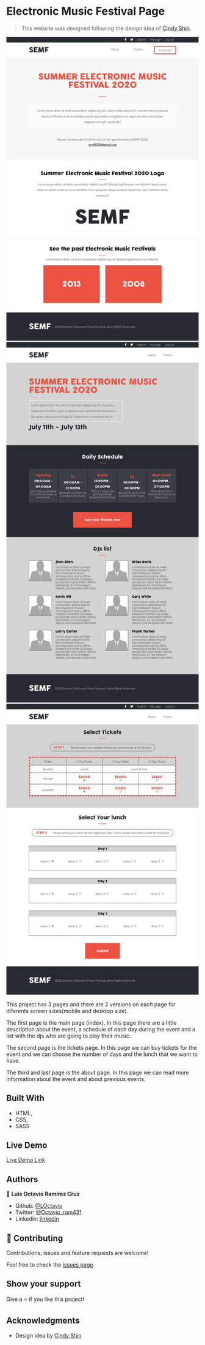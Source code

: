 # Electronic Music Festival Page

> This website was designed following the design idea of [Cindy Shin](https://www.behance.net/gallery/29845175/CC-Global-Summit-2015).

![screenshot](./app_screenshot01.png)
![screenshot](./app_screenshot02.png)
![screenshot](./app_screenshot03.png)

This project has 3 pages and there are 2 versions on each page for diferents screen sizes(mobile and desktop size).

The first page is the main page (index). In this page there are a little description about the event, a schedule of each day during the event and a list with the djs who are going to play their music.

The second page is the tickets page. In this page we can buy tickets for the event and we can choose the number of days and the lunch that we want to have.

The third and last page is the about page. In this page we can read more information about the event and about previous events.

## Built With

- HTML,
- CSS,
- SASS

## Live Demo

[Live Demo Link](https://rawcdn.githack.com/LOctavio/music-festival/191eb50f09433e2f89e77071b10802b1bccbb988/index.html)

## Authors

👤 **Luis Octavio Ramirez Cruz**

- Github: [@LOctavio](https://github.com/LOctavio)
- Twitter: [@Octavio_ram431](https://twitter.com/Octavio_ram431)
- Linkedin: [linkedin](https://www.linkedin.com/in/luis-octavio-ramirez-cruz-714521178/)

## 🤝 Contributing

Contributions, issues and feature requests are welcome!

Feel free to check the [issues page](https://github.com/LOctavio/music-festival/issues).

## Show your support

Give a ⭐️ if you like this project!

## Acknowledgments

- Design idea by [Cindy Shin](https://www.behance.net/adagio07)